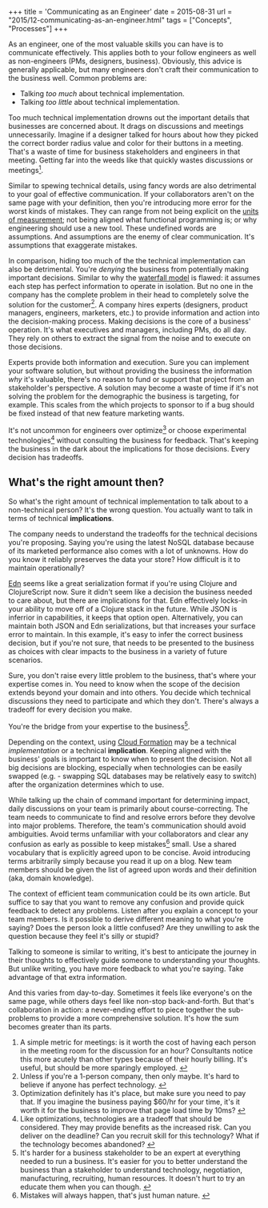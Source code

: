 +++
title = 'Communicating as an Engineer'
date = 2015-08-31
url = "2015/12-communicating-as-an-engineer.html"
tags = ["Concepts", "Processes"]
+++

As an engineer, one of the most valuable skills you can have is to communicate
effectively. This applies both to your follow engineers as well as non-engineers
(PMs, designers, business). Obviously, this advice is generally applicable, but
many engineers don't craft their communication to the business well. Common
problems are:

- Talking _too much_ about technical implementation.
- Talking _too little_ about technical implementation.

Too much technical implementation drowns out the important details that
businesses are concerned about. It drags on discussions and meetings
unnecessarily. Imagine if a designer talked for hours about how they picked the
correct border radius value and color for their buttons in a meeting. That's a
waste of time for business stakeholders and engineers in that meeting. Getting
far into the weeds like that quickly wastes discussions or
meetings<a href="#1" id="1-back"><sup>1</sup></a>.

Similar to spewing technical details, using fancy words are also detrimental to
your goal of effective communication. If your collaborators aren't on the same
page with your definition, then you're introducing more error for the worst
kinds of mistakes. They can range from not being explicit on the
[units of measurement](https://en.wikipedia.org/wiki/Mars_Climate_Orbiter); not
being aligned what functional programming is; or why engineering should use a
new tool. These undefined words are assumptions. And assumptions are the enemy
of clear communication. It's assumptions that exaggerate mistakes.

In comparison, hiding too much of the the technical implementation can also be
detrimental. You're _denying_ the business from potentially making important
decisions. Similar to why the
[waterfall model](https://en.wikipedia.org/wiki/Waterfall_model) is flawed: it
assumes each step has perfect information to operate in isolation. But no one in
the company has the complete problem in their head to completely solve the
solution for the customer<a href="#2" id="2-back"><sup>2</sup></a>. A company
hires experts (designers, product managers, engineers, marketers, etc.) to
provide information and action into the decision-making process. Making
decisions is the core of a business' operation. It's what executives and
managers, including PMs, do all day. They rely on others to extract the signal
from the noise and to execute on those decisions.

Experts provide both information and execution. Sure you can implement your
software solution, but without providing the business the information _why_ it's
valuable, there's no reason to fund or support that project from an
stakeholder's perspective. A solution may become a waste of time if it's not
solving the problem for the demographic the business is targeting, for example.
This scales from the which projects to sponsor to if a bug should be fixed
instead of that new feature marketing wants.

It's not uncommon for engineers over
optimize<a href="#3" id="3-back"><sup>3</sup></a> or choose experimental
technologies<a href="#4" id="4-back"><sup>4</sup></a> without consulting the
business for feedback. That's keeping the business in the dark about the
implications for those decisions. Every decision has tradeoffs.

## What's the right amount then?

So what's the right amount of technical implementation to talk about to a
non-technical person? It's the wrong question. You actually want to talk in
terms of technical **implications**.

The company needs to understand the tradeoffs for the technical decisions you're
proposing. Saying you're using the latest NoSQL database because of its marketed
performance also comes with a lot of unknowns. How do you know it reliably
preserves the data your store? How difficult is it to maintain operationally?

[Edn](https://github.com/edn-format/edn) seems like a great serialization format
if you're using Clojure and ClojureScript now. Sure it didn't seem like a
decision the business needed to care about, but there are implications for that.
Edn effectively locks-in your ability to move off of a Clojure stack in the
future. While JSON is inferrior in capabilities, it keeps that option open.
Alternatively, you can maintain both JSON and Edn serializations, but that
increases your surface error to maintain. In this example, it's easy to infer
the correct business decision, but if you're not sure, that needs to be
presented to the business as choices with clear impacts to the business in a
variety of future scenarios.

Sure, you don't raise every little problem to the business, that's where your
expertise comes in. You need to know when the scope of the decision extends
beyond your domain and into others. You decide which technical discussions they
need to participate and which they don't. There's always a tradeoff for every
decision you make.

You're the bridge from your expertise to the
business<a href="#5" id="5-back"><sup>5</sup></a>.

Depending on the context, using
[Cloud Formation](https://aws.amazon.com/cloudformation/) may be a technical
_implementation_ or a technical **implication**. Keeping aligned with the
business' goals is important to know when to present the decision. Not all big
decisions are blocking, especially when technologies can be easily swapped
(e.g. - swapping SQL databases may be relatively easy to switch) after the
organization determines which to use.

While talking up the chain of command important for determining impact, daily
discussions on your team is primarily about course-correcting. The team needs to
communicate to find and resolve errors before they devolve into major problems.
Therefore, the team's communication should avoid ambiguities. Avoid terms
unfamiliar with your collaborators and clear any confusion as early as possible
to keep mistakes<a href="#6" id="6-back"><sup>6</sup></a> small. Use a shared
vocabulary that is explicitly agreed upon to be concise. Avoid introducing terms
arbitrarily simply because you read it up on a blog. New team members should be
given the list of agreed upon words and their definition (aka, domain
knowledge).

The context of efficient team communication could be its own article. But
suffice to say that you want to remove any confusion and provide quick feedback
to detect any problems. Listen after you explain a concept to your team members.
Is it possible to derive different meaning to what you're saying? Does the
person look a little confused? Are they unwilling to ask the question because
they feel it's silly or stupid?

Talking to someone is similar to writing, it's best to anticipate the journey in
their thoughts to effectively guide someone to understanding your thoughts. But
unlike writing, you have more feedback to what you're saying. Take advantage of
that extra information.

And this varies from day-to-day. Sometimes it feels like everyone's on the same
page, while others days feel like non-stop back-and-forth. But that's
collaboration in action: a never-ending effort to piece together the
sub-problems to provide a more comprehensive solution. It's how the sum becomes
greater than its parts.

<ol class="footnotes">
<li class="footnote" id="1">A simple metric for meetings: is it worth the cost of having each person in the meeting room for the discussion for an hour? Consultants notice this more acutely than other types because of their hourly billing. It's useful, but should be more sparingly employed. <a href="#1-back" class="back">&larrhk;</a></li>
<li class="footnote" id="2">Unless if you're a 1-person company, then only maybe. It's hard to believe if anyone has perfect technology. <a href="#2-back" class="back">&larrhk;</a></li>
<li class="footnote" id="3">Optimization definitely has it's place, but make sure you need to pay that. If you imagine the business paying $60/hr for your time, it's it worth it for the business to improve that page load time by 10ms? <a href="#3-back" class="back">&larrhk;</a></li>
<li class="footnote" id="4">Like optimizations, technologies are a tradeoff that should be considered. They may provide benefits as the increased risk. Can you deliver on the deadline? Can you recruit skill for this technology? What if the technology becomes abandoned? <a href="#4-back" class="back">&larrhk;</a></li>
<li class="footnote" id="5">It's harder for a business stakeholder to be an expert at everything needed to run a business. It's easier for you to better understand the business than a stakeholder to understand technology, negotiation, manufacturing, recruiting, human resources. It doesn't hurt to try an educate them when you can though. <a href="#5-back" class="back">&larrhk;</a></li>
<li class="footnote" id="6">Mistakes will always happen, that's just human nature. <a href="#6-back" class="back">&larrhk;</a></li>
</ol>

